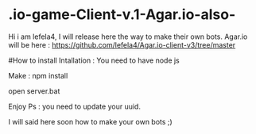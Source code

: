 # .io-game-Client-v.1-Agar.io-also-
Hi i am lefela4, I will release here the way to make their own bots.
Agar.io will be here : https://github.com/lefela4/Agar.io-client-v3/tree/master

#How to install
Intallation :
You need to have node js

Make : npm install

open server.bat 

Enjoy
Ps : you need to update your uuid.

I will said here soon how to make your own bots ;)
